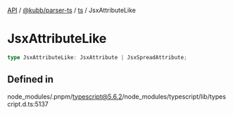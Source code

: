 [API](../../../../../packages.md) / [@kubb/parser-ts](../../../index.md) / [ts](../index.md) / JsxAttributeLike

# JsxAttributeLike

```ts
type JsxAttributeLike: JsxAttribute | JsxSpreadAttribute;
```

## Defined in

node\_modules/.pnpm/typescript@5.6.2/node\_modules/typescript/lib/typescript.d.ts:5137
